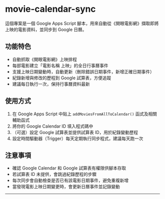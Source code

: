 # movie-calendar-sync

這個專案是一個 Google Apps Script 腳本，用來自動從《開眼電影網》擷取即將上映的電影資料，並同步到 Google 日曆。

## 功能特色

- 自動抓取《開眼電影網》上映排程
- 每部電影建立「電影名稱 上映」的全日行事曆事件
- 支援上映日期變動時，自動更新（刪除錯誤日期事件，新增正確日期事件）
- 紀錄新增與修改的歷程到 Google 試算表，方便追蹤
- 建議每日執行一次，保持行事曆資料最新

## 使用方式

1. 在 Google Apps Script 中貼上 `addMoviesFromAllToCalendar()` 函式及相關輔助函式
2. 將你的 Google Calendar ID 填入程式碼中
3. （可選）設定 Google 試算表並提供試算表 ID，用於紀錄變動歷程
4. 設定時間驅動器（Trigger）每天定期執行同步程式，建議每天跑一次

## 注意事項

- 確認 Google Calendar 和 Google 試算表有權限供腳本存取
- 若試算表 ID 未提供，會跳過紀錄歷程的步驟
- 每次同步會自動檢查是否已有該電影日期事件，避免重複新增
- 當發現電影上映日期變更時，會更新日曆事件並記錄變動

---
